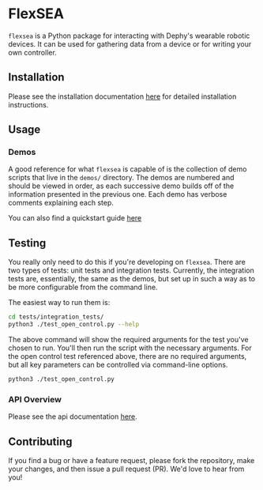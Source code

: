# FlexSEA


`flexsea` is a Python package for interacting with Dephy's wearable robotic devices.
It can be used for gathering data from a device or for writing your own controller.

## Installation

Please see the installation documentation [here](https://flexsea.readthedocs.io/en/latest/installing/index.html) for detailed
installation instructions.


## Usage

### Demos

A good reference for what `flexsea` is capable of is the collection of demo scripts
that live in the `demos/` directory. The demos are numbered and should be viewed in
order, as each successive demo builds off of the information presented in the previous
one. Each demo has verbose comments explaining each step.

You can also find a quickstart guide [here](https://flexsea.readthedocs.io/en/latest/quickstart.html)


## Testing
You really only need to do this if you're developing on `flexsea`. There are two types
of tests: unit tests and integration tests. Currently, the integration tests are,
essentially, the same as the demos, but set up in such a way as to be more configurable
from the command line.

The easiest way to run them is:

```bash
cd tests/integration_tests/
python3 ./test_open_control.py --help
```

The above command will show the required arguments for the test you've chosen to run.
You'll then run the script with the necessary arguments. For the open control test
referenced above, there are no required arguments, but all key parameters can be
controlled via command-line options.

```bash
python3 ./test_open_control.py
```


### API Overview

Please see the api documentation [here](https://flexsea.readthedocs.io/en/latest/api/index.html).


## Contributing

If you find a bug or have a feature request, please fork the repository, make your
changes, and then issue a pull request (PR). We'd love to hear from you!
